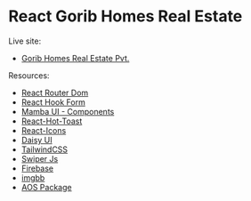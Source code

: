 # React Gorib Homes Real Estate

Live site:

- [Gorib Homes Real Estate Pvt.](https://react-real-estate-238da.web.app/)

Resources:

- [React Router Dom](https://reactrouter.com/en/main)
- [React Hook Form](https://react-hook-form.com/)
- [Mamba UI - Components](https://mambaui.com/components)
- [React-Hot-Toast](https://react-hot-toast.com/)
- [React-Icons](https://react-icons.github.io/react-icons/)
- [Daisy UI](https://daisyui.com/)
- [TailwindCSS](https://tailwindcss.com/)
- [Swiper Js](https://swiperjs.com/)
- [Firebase](https://firebase.google.com/)
- [imgbb](https://imgbb.com/)
- [AOS Package](https://michalsnik.github.io/aos/)
